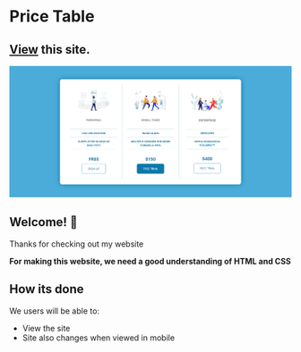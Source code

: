 # Price Table

## [View](https://price-table-c219f2.netlify.app/) this site.

![Design preview for the Price Table](./images/live-screenshot.png)

## Welcome! 👋

Thanks for checking out my website

**For making this website, we need a good understanding of HTML and CSS**

## How its done

We users will be able to:

- View the site
- Site also changes when viewed in mobile
